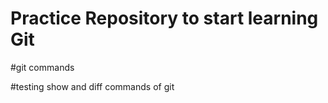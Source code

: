 # Practice Repository to start learning Git

#git commands


#testing show and diff commands of git
